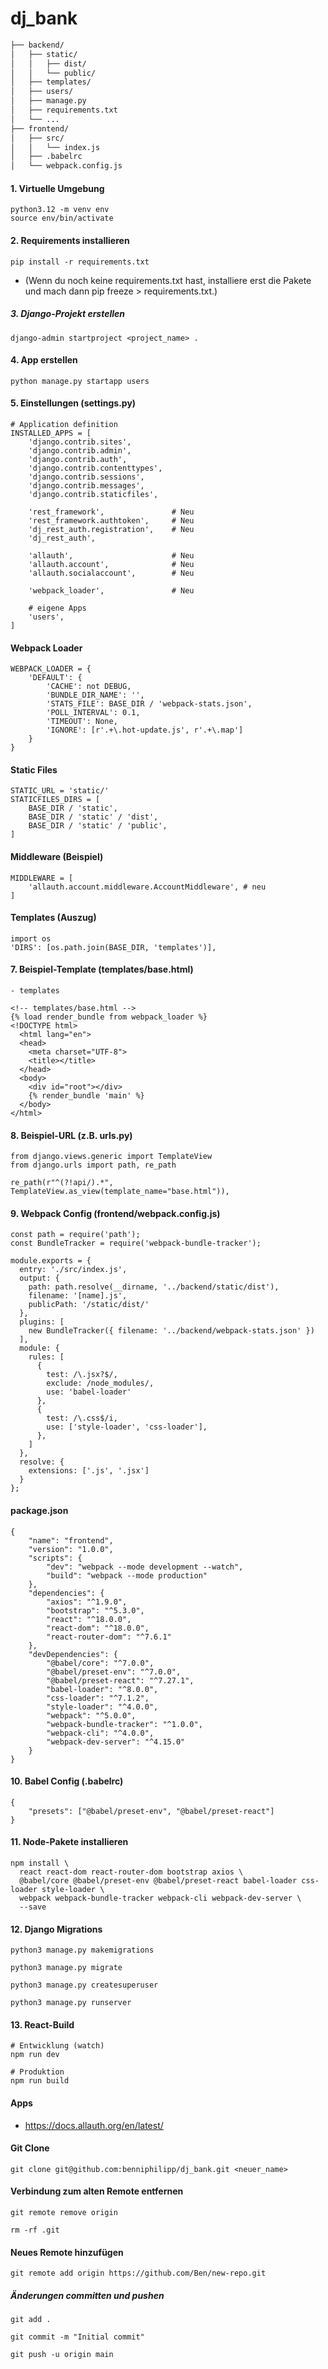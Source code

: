 # dj_bank

```bash
├── backend/
│   ├── static/
│   │   ├── dist/
│   │   └── public/
│   ├── templates/
│   ├── users/
│   ├── manage.py
│   ├── requirements.txt
│   └── ...
├── frontend/
│   ├── src/
│   │   └── index.js
│   ├── .babelrc
│   └── webpack.config.js
```


#### 1. Virtuelle Umgebung
```
python3.12 -m venv env
source env/bin/activate
```


#### 2. Requirements installieren
```
pip install -r requirements.txt
```

- (Wenn du noch keine requirements.txt hast, installiere erst die Pakete und mach dann pip freeze > requirements.txt.)


##### 3. Django-Projekt erstellen
```
django-admin startproject <project_name> .
```


#### 4. App erstellen
```
python manage.py startapp users
```


#### 5. Einstellungen (settings.py)
```
# Application definition
INSTALLED_APPS = [
    'django.contrib.sites',
    'django.contrib.admin',
    'django.contrib.auth',
    'django.contrib.contenttypes',
    'django.contrib.sessions',
    'django.contrib.messages',
    'django.contrib.staticfiles',

    'rest_framework',               # Neu
    'rest_framework.authtoken',     # Neu
    'dj_rest_auth.registration',    # Neu
    'dj_rest_auth',

    'allauth',                      # Neu
    'allauth.account',              # Neu 
    'allauth.socialaccount',        # Neu

    'webpack_loader',               # Neu

    # eigene Apps
    'users',
]
```


#### Webpack Loader
```
WEBPACK_LOADER = {
    'DEFAULT': {
        'CACHE': not DEBUG,
        'BUNDLE_DIR_NAME': '',
        'STATS_FILE': BASE_DIR / 'webpack-stats.json',
        'POLL_INTERVAL': 0.1,
        'TIMEOUT': None,
        'IGNORE': [r'.+\.hot-update.js', r'.+\.map']
    }
}
```


#### Static Files
```
STATIC_URL = 'static/'
STATICFILES_DIRS = [
    BASE_DIR / 'static',
    BASE_DIR / 'static' / 'dist',
    BASE_DIR / 'static' / 'public',
]
```


#### Middleware (Beispiel)
``` 
MIDDLEWARE = [
    'allauth.account.middleware.AccountMiddleware', # neu
]
```


#### Templates (Auszug)
```
import os
'DIRS': [os.path.join(BASE_DIR, 'templates')],
```


#### 7. Beispiel-Template (templates/base.html)
``` 
- templates

<!-- templates/base.html -->
{% load render_bundle from webpack_loader %}
<!DOCTYPE html>
  <html lang="en">
  <head>
    <meta charset="UTF-8">
    <title></title>
  </head>
  <body>
    <div id="root"></div>
    {% render_bundle 'main' %}
  </body>
</html>
```


#### 8. Beispiel-URL (z.B. urls.py)
```
from django.views.generic import TemplateView
from django.urls import path, re_path

re_path(r"^(?!api/).*", TemplateView.as_view(template_name="base.html")),
```


#### 9. Webpack Config (frontend/webpack.config.js)
```
const path = require('path');
const BundleTracker = require('webpack-bundle-tracker');

module.exports = {
  entry: './src/index.js',
  output: {
    path: path.resolve(__dirname, '../backend/static/dist'),
    filename: '[name].js',
    publicPath: '/static/dist/'
  },
  plugins: [
    new BundleTracker({ filename: '../backend/webpack-stats.json' })
  ],
  module: {
    rules: [
      {
        test: /\.jsx?$/,
        exclude: /node_modules/,
        use: 'babel-loader'
      },
      {
        test: /\.css$/i,
        use: ['style-loader', 'css-loader'],
      },
    ]
  },
  resolve: {
    extensions: ['.js', '.jsx']
  }
};
```

#### package.json
```
{
    "name": "frontend",
    "version": "1.0.0",
    "scripts": {
        "dev": "webpack --mode development --watch",
        "build": "webpack --mode production"
    },
    "dependencies": {
        "axios": "^1.9.0",
        "bootstrap": "^5.3.0",
        "react": "^18.0.0",
        "react-dom": "^18.0.0",
        "react-router-dom": "^7.6.1"
    },
    "devDependencies": {
        "@babel/core": "^7.0.0",
        "@babel/preset-env": "^7.0.0",
        "@babel/preset-react": "^7.27.1",
        "babel-loader": "^8.0.0",
        "css-loader": "^7.1.2",
        "style-loader": "^4.0.0",
        "webpack": "^5.0.0",
        "webpack-bundle-tracker": "^1.0.0",
        "webpack-cli": "^4.0.0",
        "webpack-dev-server": "^4.15.0"
    }
}
```

#### 10. Babel Config (.babelrc)
```
{
    "presets": ["@babel/preset-env", "@babel/preset-react"]
}
```


#### 11. Node-Pakete installieren
```
npm install \
  react react-dom react-router-dom bootstrap axios \
  @babel/core @babel/preset-env @babel/preset-react babel-loader css-loader style-loader \
  webpack webpack-bundle-tracker webpack-cli webpack-dev-server \
  --save
```


#### 12. Django Migrations
```
python3 manage.py makemigrations
```

```
python3 manage.py migrate
```

```
python3 manage.py createsuperuser
```

```
python3 manage.py runserver
```


#### 13. React-Build
```
# Entwicklung (watch)
npm run dev
```

```
# Produktion
npm run build
```


#### Apps
- https://docs.allauth.org/en/latest/


#### Git Clone
```
git clone git@github.com:benniphilipp/dj_bank.git <neuer_name>
```


#### Verbindung zum alten Remote entfernen 
```
git remote remove origin
```

``` 
rm -rf .git
```

#### Neues Remote hinzufügen
```
git remote add origin https://github.com/Ben/new-repo.git
```


##### Änderungen committen und pushen
```
git add .
```
```
git commit -m "Initial commit"
```
```
git push -u origin main
```